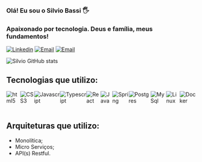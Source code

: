### Olá! Eu sou o Silvio Bassi 🖐️

### Apaixonado por tecnologia. Deus e família, meus fundamentos!

[![Linkedin](https://img.shields.io/badge/LinkedIn-0077B5?style=for-the-badge&logo=linkedin&logoColor=white)](https://www.linkedin.com/in/silvio-bassi/)
[![Email](https://img.shields.io/badge/Gmail-D14836?style=for-the-badge&logo=gmail&logoColor=white)](mailto:silviobassi2@gmail.com)
[![Email](https://img.shields.io/badge/Microsoft_Outlook-0078D4?style=for-the-badge&logo=microsoft-outlook&logoColor=white)](mailto:silviobassi1@otmail.com)


![Silvio GitHub stats](https://github-readme-stats.vercel.app/api?username=silviobassi&show_icons=true&theme=dracula)


## Tecnologias que utilizo:

<div style="display: flex; justify-content:space-between;">
    <img align="center" src="https://img.shields.io/badge/HTML5-E34F26?style=for-the-badge&logo=html5&logoColor=white" alt="html5">
    <img align="center" src="https://img.shields.io/badge/CSS3-1572B6?style=for-the-badge&logo=css3&logoColor=white" alt="CSS3">
    <img align="center" src="https://img.shields.io/badge/JavaScript-323330?style=for-the-badge&logo=javascript&logoColor=F7DF1E" alt="Javascript">
    <img align="center" src="https://img.shields.io/badge/TypeScript-007ACC?style=for-the-badge&logo=typescript&logoColor=white" alt="Typescript">
    <img align="center" src="https://img.shields.io/badge/React-20232A?style=for-the-badge&logo=react&logoColor=61DAFB" alt="React">
    <img align="center" src="https://img.shields.io/badge/Java-ED8B00?style=for-the-badge&logo=java&logoColor=white" alt="Java">
    <img align="center" src="https://img.shields.io/badge/Spring-6DB33F?style=for-the-badge&logo=spring&logoColor=white" alt="Spring">
    <img align="center" src="https://img.shields.io/badge/PostgreSQL-316192?style=for-the-badge&logo=postgresql&logoColor=white" alt="Postgres">
    <img align="center" src="https://img.shields.io/badge/MySQL-005C84?style=for-the-badge&logo=mysql&logoColor=white" alt="MySql">
    <img align="center" src="https://img.shields.io/badge/Linux-FCC624?style=for-the-badge&logo=linux&logoColor=black" alt="Linux">
    <img align="center" src="https://img.shields.io/badge/Docker-2CA5E0?style=for-the-badge&logo=docker&logoColor=white" alt="Docker">

</div></br>

## Arquiteturas que utilizo:

- Monolítica;
- Micro Serviços;
- API(s) Restful.
